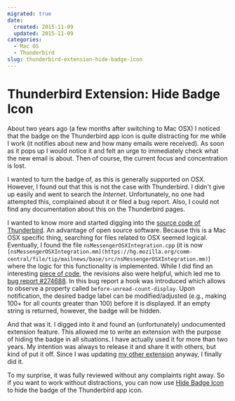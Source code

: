 ```yaml
---
migrated: true
date:
  created: 2015-11-09
  updated: 2015-11-09
categories:
  - Mac OS
  - Thunderbird
slug: thunderbird-extension-hide-badge-icon
---
```

# Thunderbird Extension: Hide Badge Icon

About two years ago (a few months after switching to Mac OSX) I noticed that the badge on the Thunderbird app icon is quite distracting for me while I work (it notifies about new and how many emails were received).
As soon as it pops up I would notice it and felt an urge to immediately check what the new email is about.
Then of course, the current focus and concentration is lost.

I wanted to turn the badge of, as this is generally supported on OSX.
However, I found out that this is not the case with Thunderbird.
I didn't give up easily and went to search the _Internet_.
Unfortunately, no one had attempted this, complained about it or filed a bug report.
Also, I could not find any documentation about this on the Thunderbird pages.

I wanted to know more and started digging into the [source code of Thunderbird](https://hg.mozilla.org/comm-central/).
An advantage of open source software.
Because this is a Mac OSX specific thing, searching for files related to OSX seemed logical.
Eventually, I found the file `nsMessengerOSXIntegration.cpp` (it is now `[nsMessengerOSXIntegration.mm](https://hg.mozilla.org/comm-central/file/tip/mailnews/base/src/nsMessengerOSXIntegration.mm)`) where the logic for this functionality is implemented.
While I did find an interesting [piece of code](https://hg.mozilla.org/comm-central/file/tip/mailnews/base/src/nsMessengerOSXIntegration.mm#l555), the revisions also were helpful, which led me to [bug report #274688](https://bugzilla.mozilla.org/show_bug.cgi?id=274688).
In this bug report a hook was introduced which allows to observe a property called `before-unread-count-display`.
Upon notification, the desired badge label can be modified/adjusted (e.g., making 100+ for all counts greater than 100) before it is displayed.
If an empty string is returned, however, the badge will be hidden.

And that was it.
I digged into it and found an (unfortunately) undocumented extension feature.
This allowed me to write an extension with the purpose of hiding the badge in all situations.
I have actually used it for more than two years.
My intention was always to release it and share it with others, but kind of put it off.
Since I was updating [my other extension](thunderbird-extension-toggle-headers-updated.md) anyway, I finally did it.

To my surprise, it was fully reviewed without any complaints right away.
So if you want to work without distractions, you can now use [Hide Badge Icon](https://addons.mozilla.org/thunderbird/addon/hide-badge-icon/) to hide the badge of the Thunderbird app icon.

